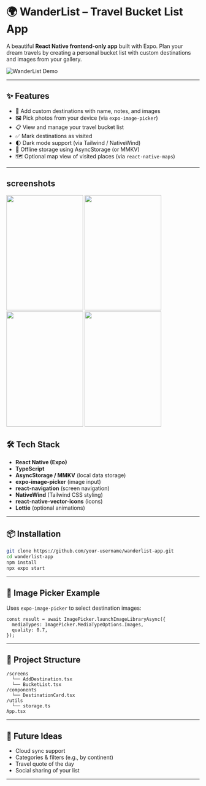 # 🌍 WanderList – Travel Bucket List App

A beautiful **React Native frontend-only app** built with Expo. Plan your dream travels by creating a personal bucket list with custom destinations and images from your gallery.

![WanderList Demo](demo.gif) <!-- Optional: replace with your own gif or screenshot -->

---

## ✨ Features

- 📌 Add custom destinations with name, notes, and images
- 🖼️ Pick photos from your device (via `expo-image-picker`)
- 📋 View and manage your travel bucket list
- ✅ Mark destinations as visited
- 🌓 Dark mode support (via Tailwind / NativeWind)
- 💾 Offline storage using AsyncStorage (or MMKV)
- 🗺️ Optional map view of visited places (via `react-native-maps`)

---

## screenshots
<!-- Image 1 -->
<img src="https://github.com/user-attachments/assets/22101a32-e2ee-4649-bd20-f70918825f0d" width="200" height="300" />

<!-- Image 2 -->
<img src="https://github.com/user-attachments/assets/b3fb3bab-fe50-491e-bb1a-3228e68285c6" width="200" height="300" />

<!-- Image 3 -->
<img src="https://github.com/user-attachments/assets/a5b2e540-8b23-4e55-bf7d-30fab59beb97" width="200" height="300" />

<!-- Image 4 -->
<img src="https://github.com/user-attachments/assets/60943794-73e3-4e4c-b846-c1ec586bf943" width="200" height="300" />



## 🛠️ Tech Stack

- **React Native (Expo)**
- **TypeScript**
- **AsyncStorage / MMKV** (local data storage)
- **expo-image-picker** (image input)
- **react-navigation** (screen navigation)
- **NativeWind** (Tailwind CSS styling)
- **react-native-vector-icons** (icons)
- **Lottie** (optional animations)

---

## 📦 Installation

```bash
git clone https://github.com/your-username/wanderlist-app.git
cd wanderlist-app
npm install
npx expo start
````

---

## 📸 Image Picker Example

Uses `expo-image-picker` to select destination images:

```tsx
const result = await ImagePicker.launchImageLibraryAsync({
  mediaTypes: ImagePicker.MediaTypeOptions.Images,
  quality: 0.7,
});
```

---

## 📁 Project Structure

```
/screens
  └── AddDestination.tsx
  └── BucketList.tsx
/components
  └── DestinationCard.tsx
/utils
  └── storage.ts
App.tsx
```

---

## 📌 Future Ideas

* Cloud sync support
* Categories & filters (e.g., by continent)
* Travel quote of the day
* Social sharing of your list

---
